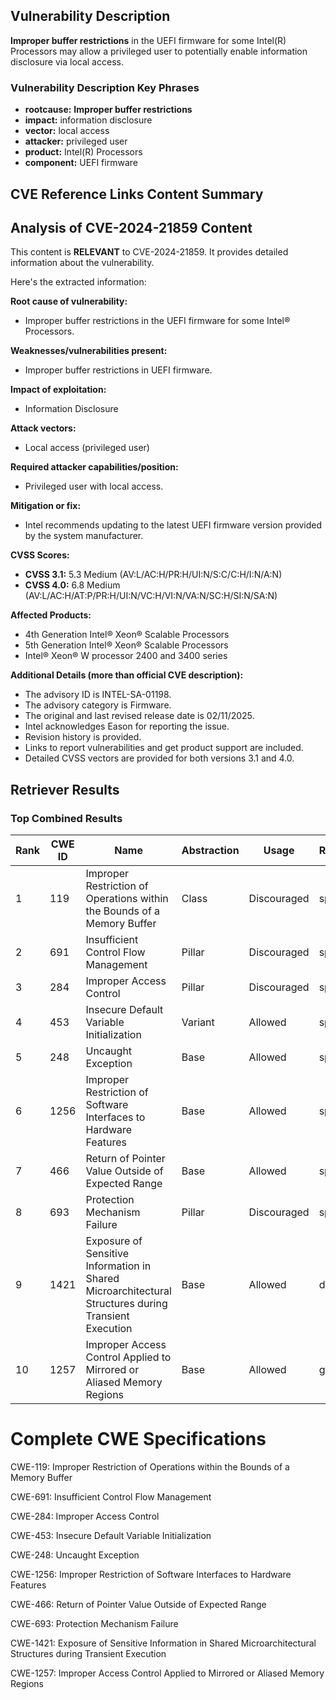 ## Vulnerability Description
**Improper buffer restrictions** in the UEFI firmware for some Intel(R) Processors may allow a privileged user to potentially enable information disclosure via local access.

### Vulnerability Description Key Phrases
- **rootcause:** **Improper buffer restrictions**
- **impact:** information disclosure
- **vector:** local access
- **attacker:** privileged user
- **product:** Intel(R) Processors
- **component:** UEFI firmware

## CVE Reference Links Content Summary
## Analysis of CVE-2024-21859 Content

This content is **RELEVANT** to CVE-2024-21859. It provides detailed information about the vulnerability.

Here's the extracted information:

**Root cause of vulnerability:**

* Improper buffer restrictions in the UEFI firmware for some Intel® Processors.

**Weaknesses/vulnerabilities present:**

* Improper buffer restrictions in UEFI firmware.

**Impact of exploitation:**

* Information Disclosure

**Attack vectors:**

* Local access (privileged user)

**Required attacker capabilities/position:**

* Privileged user with local access.

**Mitigation or fix:**

* Intel recommends updating to the latest UEFI firmware version provided by the system manufacturer.

**CVSS Scores:**

*   **CVSS 3.1:** 5.3 Medium (AV:L/AC:H/PR:H/UI:N/S:C/C:H/I:N/A:N)
*   **CVSS 4.0:** 6.8 Medium (AV:L/AC:H/AT:P/PR:H/UI:N/VC:H/VI:N/VA:N/SC:H/SI:N/SA:N)

**Affected Products:**

*   4th Generation Intel® Xeon® Scalable Processors
*   5th Generation Intel® Xeon® Scalable Processors
*   Intel® Xeon® W processor 2400 and 3400 series

**Additional Details (more than official CVE description):**

*   The advisory ID is INTEL-SA-01198.
*   The advisory category is Firmware.
*   The original and last revised release date is 02/11/2025.
*   Intel acknowledges Eason for reporting the issue.
*   Revision history is provided.
*   Links to report vulnerabilities and get product support are included.
*   Detailed CVSS vectors are provided for both versions 3.1 and 4.0.

## Retriever Results

### Top Combined Results

| Rank | CWE ID | Name | Abstraction | Usage  | Retrievers | Individual Scores |
|------|--------|------|-------------|-------|------------|-------------------|
| 1 | 119 | Improper Restriction of Operations within the Bounds of a Memory Buffer | Class | Discouraged | sparse | 0.205 |
| 2 | 691 | Insufficient Control Flow Management | Pillar | Discouraged | sparse | 0.202 |
| 3 | 284 | Improper Access Control | Pillar | Discouraged | sparse | 0.185 |
| 4 | 453 | Insecure Default Variable Initialization | Variant | Allowed | sparse | 0.182 |
| 5 | 248 | Uncaught Exception | Base | Allowed | sparse | 0.174 |
| 6 | 1256 | Improper Restriction of Software Interfaces to Hardware Features | Base | Allowed | sparse | 0.173 |
| 7 | 466 | Return of Pointer Value Outside of Expected Range | Base | Allowed | sparse | 0.172 |
| 8 | 693 | Protection Mechanism Failure | Pillar | Discouraged | sparse | 0.171 |
| 9 | 1421 | Exposure of Sensitive Information in Shared Microarchitectural Structures during Transient Execution | Base | Allowed | dense | 0.635 |
| 10 | 1257 | Improper Access Control Applied to Mirrored or Aliased Memory Regions | Base | Allowed | graph | 0.003 |



# Complete CWE Specifications

CWE-119: Improper Restriction of Operations within the Bounds of a Memory Buffer

CWE-691: Insufficient Control Flow Management

CWE-284: Improper Access Control

CWE-453: Insecure Default Variable Initialization

CWE-248: Uncaught Exception

CWE-1256: Improper Restriction of Software Interfaces to Hardware Features

CWE-466: Return of Pointer Value Outside of Expected Range

CWE-693: Protection Mechanism Failure

CWE-1421: Exposure of Sensitive Information in Shared Microarchitectural Structures during Transient Execution

CWE-1257: Improper Access Control Applied to Mirrored or Aliased Memory Regions